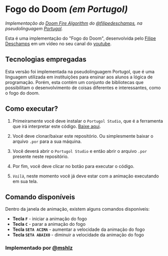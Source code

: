 # Fogo do Doom *(em Portugol)*

*Implementação do [Doom Fire Algorithm](https://github.com/filipedeschamps/doom-fire-algorithm) do [@filipedeschamps](https://github.com/filipedeschamps), na pseudolinguagem [Portugol](https://github.com/UNIVALI-LITE/Portugol-Studio).*

Esta é uma implementação do "Fogo do Doom", desenvolvida pelo [Filipe Deschamps](https://www.youtube.com/channel/UCU5JicSrEM5A63jkJ2QvGYw) em um vídeo no seu canal do [youtube](https://www.youtube.com/watch?v=fxm8cadCqbs).

## Tecnologias empregadas
Esta versão foi implementada na pseudolinguagem Portugol, que é uma linguagem utilizada em instituições para ensinar aos alunos a lógica de programação. Porém, esta contém um conjunto de bibliotecas que possibilitam o desenvolvimento de coisas diferentes e interessantes, como o fogo do doom.

## Como executar?

1. Primeiramente você deve instalar o `Portugol Studio`, que é a ferramenta que irá interpretar este código. [Baixe aqui](http://lite.acad.univali.br/portugol/).

2. Você deve clonar/baixar este repositório. Ou simplesmente baixar o arquivo `.por` para a sua máquina.

3. Você deverá abrir o `Portugol Studio` e então abrir o arquivo `.por` presente neste repositório.

4. Por fim, você deve clicar no botão para executar o código.

5. *`Voilà`*, neste momento você já deve estar com a animação executando em sua tela.

## Comando disponíveis

Dentro da janela de animação, existem alguns comandos disponíveis:

* **Tecla `F`** - iniciar a animação do fogo
* **Tecla `C`** - parar a animação do fogo
* **Tecla `SETA ACIMA`** - aumentar a velocidade da animação do fogo
* **Tecla `SETA ABAIXO`** - diminuir a velocidade da animação do fogo

### Implementado por [@mshlz](https://github.com/mshlz)